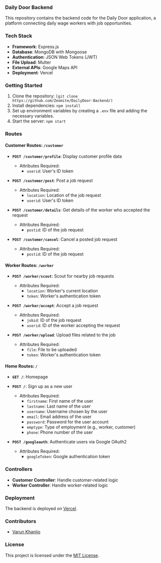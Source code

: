 ### Daily Door Backend

This repository contains the backend code for the Daily Door application, a platform connecting daily wage workers with job opportunities.

### Tech Stack

- **Framework**: Express.js
- **Database**: MongoDB with Mongoose
- **Authentication**: JSON Web Tokens (JWT)
- **File Upload**: Multer
- **External APIs**: Google Maps API
- **Deployment**: Vercel

### Getting Started

1. Clone the repository: `[git clone https://github.com/Zeomite/DailyDoor-Backend/)`
2. Install dependencies: `npm install`
3. Set up environment variables by creating a `.env` file and adding the necessary variables.
4. Start the server: `npm start`

### Routes

#### Customer Routes: `/customer`

- **`POST /customer/profile`**: Display customer profile data
  - Attributes Required:
    - `userid`: User's ID token

- **`POST /customer/post`**: Post a job request
  - Attributes Required:
    - `location`: Location of the job request
    - `userid`: User's ID token

- **`POST /customer/details`**: Get details of the worker who accepted the request
  - Attributes Required:
    - `postid`: ID of the job request

- **`POST /customer/cancel`**: Cancel a posted job request
  - Attributes Required:
    - `postid`: ID of the job request

#### Worker Routes: `/worker`

- **`POST /worker/scout`**: Scout for nearby job requests
  - Attributes Required:
    - `location`: Worker's current location
    - `token`: Worker's authentication token

- **`POST /worker/accept`**: Accept a job request
  - Attributes Required:
    - `jobid`: ID of the job request
    - `userid`: ID of the worker accepting the request

- **`POST /worker/upload`**: Upload files related to the job
  - Attributes Required:
    - `file`: File to be uploaded
    - `token`: Worker's authentication token

#### Home Routes: `/`

- **`GET /`**: Homepage
- **`POST /`**: Sign up as a new user
  - Attributes Required:
    - `firstname`: First name of the user
    - `lastname`: Last name of the user
    - `username`: Username chosen by the user
    - `email`: Email address of the user
    - `password`: Password for the user account
    - `emptype`: Type of employment (e.g., worker, customer)
    - `phone`: Phone number of the user

- **`POST /googleauth`**: Authenticate users via Google OAuth2
  - Attributes Required:
    - `googleToken`: Google authentication token

### Controllers

- **Customer Controller**: Handle customer-related logic
- **Worker Controller**: Handle worker-related logic

### Deployment

The backend is deployed on [Vercel](https://daily-door-backend.vercel.app/).

### Contributors

- [Varun Khanijo](https://github.com/Zeomite/)

### License

This project is licensed under the [MIT License](link-to-license).
